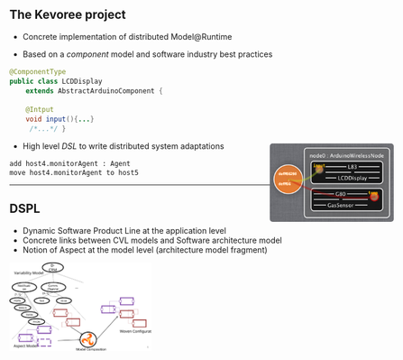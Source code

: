 ## The Kevoree project

- Concrete implementation of distributed Model@Runtime

- Based on a <span class="kevOrange">*component* model</span> and software industry best practices

```java
@ComponentType
public class LCDDisplay
    extends AbstractArduinoComponent {

    @Intput
    void input(){...}
     /*...*/ }
```

<img src="resources/modelview.png" style="border-radius:5px; position:absolute;right:50px;top:320px;width:220px;" />

- High level *DSL* to write distributed system adaptations

```
add host4.monitorAgent : Agent
move host4.monitorAgent to host5
```

----

## DSPL
- Dynamic Software Product Line at the application level
- Concrete links between CVL models and Software architecture model
- Notion of Aspect at the model level (architecture model fragment)

<img src="resources/ddas.svg" width="50%">
